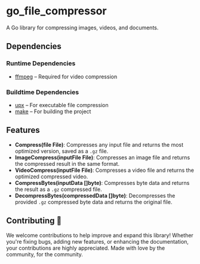 # go_file_compressor
A Go library for compressing images, videos, and documents.

## Dependencies
### Runtime Dependencies 
- <a href="https://ffmpeg.org/">ffmpeg</a> – Required for video compression
### Buildtime Dependencies
- <a href="https://upx.github.io/">upx</a> – For executable file compression
- <a href="https://www.gnu.org/software/make/">make</a> – For building the project

## Features
- **Compress(file File)**: Compresses any input file and returns the most optimized version, saved as a `.gz` file.
- **ImageCompress(inputFile File)**: Compresses an image file and returns the compressed result in the same format.
- **VideoCompress(inputFile File)**: Compresses a video file and returns the optimized compressed video.
- **CompressBytes(inputData []byte)**: Compresses byte data and returns the result as a `.gz` compressed file.
- **DecompressBytes(compressedData []byte)**: Decompresses the provided `.gz` compressed byte data and returns the original file.

## Contributing 💖
We welcome contributions to help improve and expand this library! Whether you're fixing bugs, adding new features, or enhancing the documentation, your contributions are highly appreciated. Made with love by the community, for the community.
